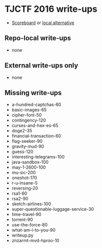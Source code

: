 # TJCTF 2016 write-ups

* [Scoreboard](https://compete.tjctf.org/scoreboard/) or [local alternative](scoreboard.txt)

## Repo-local write-ups

* none

## External write-ups only

* none

## Missing write-ups
* a-hundred-captchas-60
* basic-images-65
* cipher-font-50
* contingency-120
* curses-and-hex-es-65
* doge2-35
* financial-transaction-60
* flag-seeker-90
* gravity-mud-90
* guess-120
* interesting-telegrams-100
* java-sandbox-100
* may-1-2600-100
* mu-sic-200
* oneshot-170
* r-u-insane-5
* reversing-20
* rsa1-60
* rsa2-90
* sketch-airlines-100
* super-questionable-luggage-service-30
* time-travel-90
* torrent-90
* use-the-force-80
* what-am-i-to-you-90
* writeup.py
* znzarmt-mvd-hproo-10

